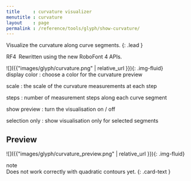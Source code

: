 ```yaml
---
title     : curvature visualizer
menutitle : curvature
layout    : page
permalink : /reference/tools/glyph/show-curvature/
---
```


Visualize the curvature along curve segments.
{: .lead }

<span class="badge text-bg-success rounded-0">RF4</span> Rewritten using the new RoboFont 4 APIs.


<div class='row'>

<div class='col-sm-4' markdown='1'>
![]({{"images/glyph/curvature.png" | relative_url }}){: .img-fluid}
</div>

<div class='col-sm-8' markdown='1'>
display color
: choose a color for the curvature preview

scale
: the scale of the curvature measurements at each step

steps
: number of measurement steps along each curve segment

show preview
: turn the visualisation on / off

selection only
: show visualisation only for selected segments
</div>

</div>


Preview
-------

![]({{"images/glyph/curvature_preview.png" | relative_url }}){: .img-fluid}


<div class="card text-dark bg-light my-3 rounded-0">
<div class="card-header">note</div>
<div class="card-body" markdown='1'>
Does not work correctly with quadratic contours yet.
{: .card-text }
</div>
</div>
